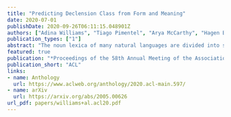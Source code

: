 ```yaml
---
title: "Predicting Declension Class from Form and Meaning"
date: 2020-07-01
publishDate: 2020-09-26T06:11:15.048901Z
authors: ["Adina Williams", "Tiago Pimentel", "Arya McCarthy", "Hagen Blix", "Eleanor Chodroff", "Ryan Cotterell"]
publication_types: ["1"]
abstract: "The noun lexica of many natural languages are divided into several declension classes with characteristic morphological properties. Class membership is far from deterministic, but the phonological form of a noun and/or its meaning can often provide imperfect clues. Here, we investigate the strength of those clues. More specifically, we operationalize this by measuring how much information, in bits, we can glean about declension class from knowing the form and/or meaning of nouns. We know that form and meaning are often also indicative of grammatical gender &mdash; which, as we quantitatively verify, can itself share information with declension class &mdash; so we also control for gender. We find for two Indo-European languages (Czech and German) that form and meaning respectively share significant amounts of information with class (and contribute additional information above and beyond gender). The three-way interaction between class, form, and meaning (given gender) is also significant. Our study is important for two reasons: First, we introduce a new method that provides additional quantitative support for a classic linguistic finding that form and meaning are relevant for the classification of nouns into declensions. Secondly, we show not only that individual declensions classes vary in the strength of their clues within a language, but also that these variations themselves vary across languages. The code is publicly available at https://github.com/rycolab/declension-mi."
featured: true
publication: "*Proceedings of the 58th Annual Meeting of the Association for Computational Linguistics*"
publication_short: "ACL"
links:
- name: Anthology
  url: https://www.aclweb.org/anthology/2020.acl-main.597/
- name: arXiv
  url: https://arxiv.org/abs/2005.00626
url_pdf: papers/williams+al.acl20.pdf
---
```


